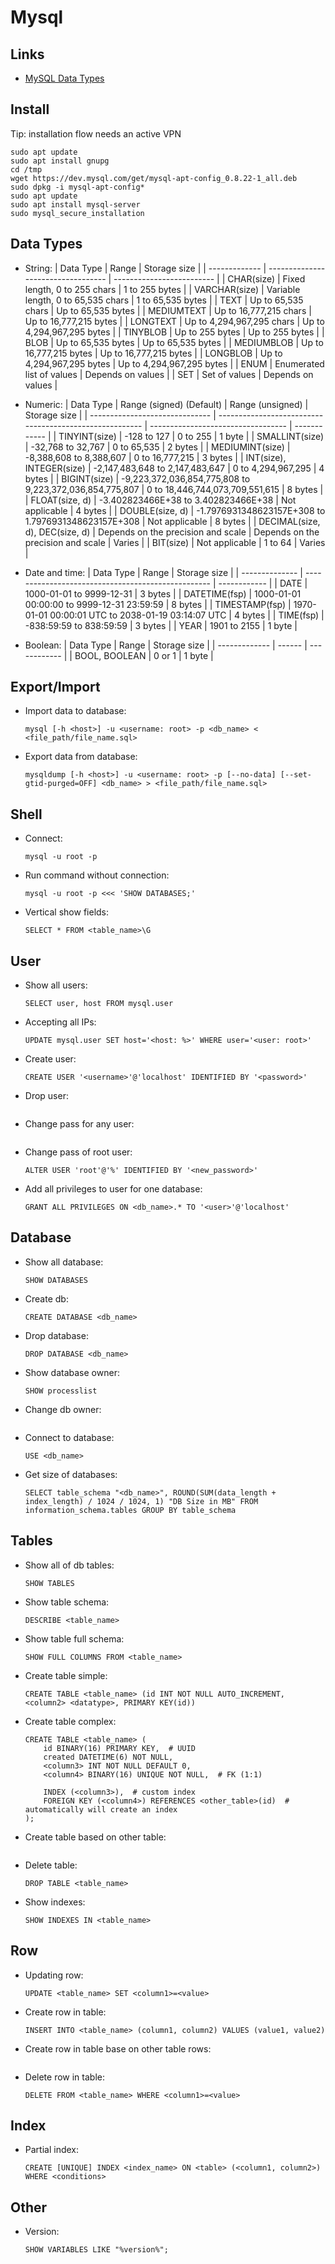 # Mysql

## Links

- [MySQL Data Types](https://dev.mysql.com/doc/refman/8.0/en/data-types.html)

## Install

Tip: installation flow needs an active VPN

```
sudo apt update
sudo apt install gnupg
cd /tmp
wget https://dev.mysql.com/get/mysql-apt-config_0.8.22-1_all.deb
sudo dpkg -i mysql-apt-config*
sudo apt update
sudo apt install mysql-server
sudo mysql_secure_installation
```

## Data Types

- String:
  | Data Type     | Range                              | Storage size              |
  | ------------- | ---------------------------------- | ------------------------- |
  | CHAR(size)    | Fixed length, 0 to 255 chars       | 1 to 255 bytes            |
  | VARCHAR(size) | Variable length, 0 to 65,535 chars | 1 to 65,535 bytes         |
  | TEXT          | Up to 65,535 chars                 | Up to 65,535 bytes        |
  | MEDIUMTEXT    | Up to 16,777,215 chars             | Up to 16,777,215 bytes    |
  | LONGTEXT      | Up to 4,294,967,295 chars          | Up to 4,294,967,295 bytes |
  | TINYBLOB      | Up to 255 bytes                    | Up to 255 bytes           |
  | BLOB          | Up to 65,535 bytes                 | Up to 65,535 bytes        |
  | MEDIUMBLOB    | Up to 16,777,215 bytes             | Up to 16,777,215 bytes    |
  | LONGBLOB      | Up to 4,294,967,295 bytes          | Up to 4,294,967,295 bytes |
  | ENUM          | Enumerated list of values          | Depends on values         |
  | SET           | Set of values                      | Depends on values         |
- Numeric:
  | Data Type                      | Range (signed) (Default)                                | Range (unsigned)                   | Storage size |
  | ------------------------------ | ------------------------------------------------------- | ---------------------------------- | ------------ |
  | TINYINT(size)                  | -128 to 127                                             | 0 to 255                           | 1 byte       |
  | SMALLINT(size)                 | -32,768 to 32,767                                       | 0 to 65,535                        | 2 bytes      |
  | MEDIUMINT(size)                | -8,388,608 to 8,388,607                                 | 0 to 16,777,215                    | 3 bytes      |
  | INT(size), INTEGER(size)       | -2,147,483,648 to 2,147,483,647                         | 0 to 4,294,967,295                 | 4 bytes      |
  | BIGINT(size)                   | -9,223,372,036,854,775,808 to 9,223,372,036,854,775,807 | 0 to 18,446,744,073,709,551,615    | 8 bytes      |
  | FLOAT(size, d)                 | -3.402823466E+38 to 3.402823466E+38                     | Not applicable                     | 4 bytes      |
  | DOUBLE(size, d)                | -1.7976931348623157E+308 to 1.7976931348623157E+308     | Not applicable                     | 8 bytes      |
  | DECIMAL(size, d), DEC(size, d) | Depends on the precision and scale                      | Depends on the precision and scale | Varies       |
  | BIT(size)                      | Not applicable                                          | 1 to 64                            | Varies       |

- Date and time:
  | Data Type      | Range                                              | Storage size |
  | -------------- | -------------------------------------------------- | ------------ |
  | DATE           | 1000-01-01 to 9999-12-31                           | 3 bytes      |
  | DATETIME(fsp)  | 1000-01-01 00:00:00 to 9999-12-31 23:59:59         | 8 bytes      |
  | TIMESTAMP(fsp) | 1970-01-01 00:00:01 UTC to 2038-01-19 03:14:07 UTC | 4 bytes      |
  | TIME(fsp)      | -838:59:59 to 838:59:59                            | 3 bytes      |
  | YEAR           | 1901 to 2155                                       | 1 byte       |

- Boolean:
  | Data Type     | Range  | Storage size |
  | ------------- | ------ | ------------ |
  | BOOL, BOOLEAN | 0 or 1 | 1 byte       |

## Export/Import

- Import data to database:
  ```
  mysql [-h <host>] -u <username: root> -p <db_name> < <file_path/file_name.sql>
  ```
- Export data from database:
  ```
  mysqldump [-h <host>] -u <username: root> -p [--no-data] [--set-gtid-purged=OFF] <db_name> > <file_path/file_name.sql>
  ```

## Shell

- Connect:
  ```
  mysql -u root -p
  ```
- Run command without connection:
  ```
  mysql -u root -p <<< 'SHOW DATABASES;'
  ```
- Vertical show fields:
  ```
  SELECT * FROM <table_name>\G
  ```

## User

- Show all users:
  ```
  SELECT user, host FROM mysql.user
  ```
- Accepting all IPs:
  ```
  UPDATE mysql.user SET host='<host: %>' WHERE user='<user: root>'
  ```
- Create user:
  ```
  CREATE USER '<username>'@'localhost' IDENTIFIED BY '<password>'
  ```
- Drop user:
  ```

  ```
- Change pass for any user:
  ```

  ```
- Change pass of root user:
  ```
  ALTER USER 'root'@'%' IDENTIFIED BY '<new_password>'
  ```
- Add all privileges to user for one database:
  ```
  GRANT ALL PRIVILEGES ON <db_name>.* TO '<user>'@'localhost'
  ```

## Database

- Show all database:
  ```
  SHOW DATABASES
  ```
- Create db:
  ```
  CREATE DATABASE <db_name>
  ```
- Drop database:
  ```
  DROP DATABASE <db_name>
  ```
- Show database owner:
  ```
  SHOW processlist
  ```
- Change db owner:
  ```

  ```
- Connect to database:
  ```
  USE <db_name>
  ```
- Get size of databases:
  ```
  SELECT table_schema "<db_name>", ROUND(SUM(data_length + index_length) / 1024 / 1024, 1) "DB Size in MB" FROM information_schema.tables GROUP BY table_schema
  ```

## Tables

- Show all of db tables:
  ```
  SHOW TABLES
  ```
- Show table schema:
  ```
  DESCRIBE <table_name>
  ```
- Show table full schema:
  ```
  SHOW FULL COLUMNS FROM <table_name>
  ```
- Create table simple:
  ```
  CREATE TABLE <table_name> (id INT NOT NULL AUTO_INCREMENT, <column2> <datatype>, PRIMARY KEY(id))
  ```
- Create table complex:
  ```
  CREATE TABLE <table_name> (
      id BINARY(16) PRIMARY KEY,  # UUID
      created DATETIME(6) NOT NULL,
      <column3> INT NOT NULL DEFAULT 0,
      <column4> BINARY(16) UNIQUE NOT NULL,  # FK (1:1)

      INDEX (<column3>),  # custom index
      FOREIGN KEY (<column4>) REFERENCES <other_table>(id)  # automatically will create an index
  );
  ```
- Create table based on other table:
  ```

  ```
- Delete table:
  ```
  DROP TABLE <table_name>
  ```
- Show indexes:
  ```
  SHOW INDEXES IN <table_name>
  ```

## Row

- Updating row:
  ```
  UPDATE <table_name> SET <column1>=<value>
  ```
- Create row in table:
  ```
  INSERT INTO <table_name> (column1, column2) VALUES (value1, value2)
  ```
- Create row in table base on other table rows:
  ```

  ```
- Delete row in table:
  ```
  DELETE FROM <table_name> WHERE <column1>=<value>
  ```

## Index

- Partial index:
  ```
  CREATE [UNIQUE] INDEX <index_name> ON <table> (<column1, column2>) WHERE <conditions>
  ```

## Other

- Version:
  ```
  SHOW VARIABLES LIKE "%version%";
  ```
